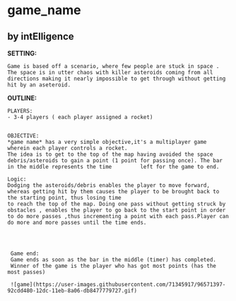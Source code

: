 # game_name
## by intElligence

**SETTING:** 

    Game is based off a scenario, where few people are stuck in space . The space is in utter chaos with killer asteroids coming from all directions making it nearly impossible to get through without getting hit by an aseteroid.

**OUTLINE:**
    
    PLAYERS:
    - 3-4 players ( each player assigned a rocket)
	

    OBJECTIVE:
    *game name* has a very simple objective,it's a multiplayer game wherein each player controls a rocket. 
    The idea is to get to the top of the map having avoided the space debris/asteroids to gain a point (1 point for passing once). The bar in the middle represents the time         left for the game to end.

    Logic: 
    Dodging the asteroids/debris enables the player to move forward, whereas getting hit by them causes the player to be brought back to the starting point, thus losing time
    to reach the top of the map. Doing one pass without getting struck by obstacles , enables the player to go back to the start point in order to do more passes ,thus incrementing a point with each pass.Player can do more and more passes until the time ends.
	
	
	
	
     Game end: 
     Game ends as soon as the bar in the middle (timer) has completed.
     Winner of the game is the player who has got most points (has the most passes)
     
     ![game](https://user-images.githubusercontent.com/71345917/96571397-92cdd480-12dc-11eb-8a06-db8477779727.gif)

